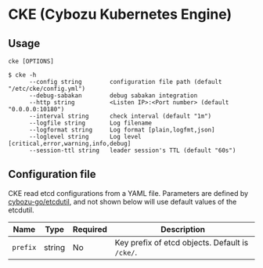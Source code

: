 CKE (Cybozu Kubernetes Engine)
==============================

Usage
-----

`cke [OPTIONS]`

```console
$ cke -h
      --config string        configuration file path (default "/etc/cke/config.yml")
      --debug-sabakan        debug sabakan integration
      --http string          <Listen IP>:<Port number> (default "0.0.0.0:10180")
      --interval string      check interval (default "1m")
      --logfile string       Log filename
      --logformat string     Log format [plain,logfmt,json]
      --loglevel string      Log level [critical,error,warning,info,debug]
      --session-ttl string   leader session's TTL (default "60s")
```

Configuration file
------------------

CKE read etcd configurations from a YAML file.
Parameters are defined by [cybozu-go/etcdutil](https://github.com/cybozu-go/etcdutil), and not shown below will use default values of the etcdutil.

Name       | Type    | Required | Description
---------- | ------- | -------- | -----------
`prefix`   | string  | No       | Key prefix of etcd objects.  Default is `/cke/`.
